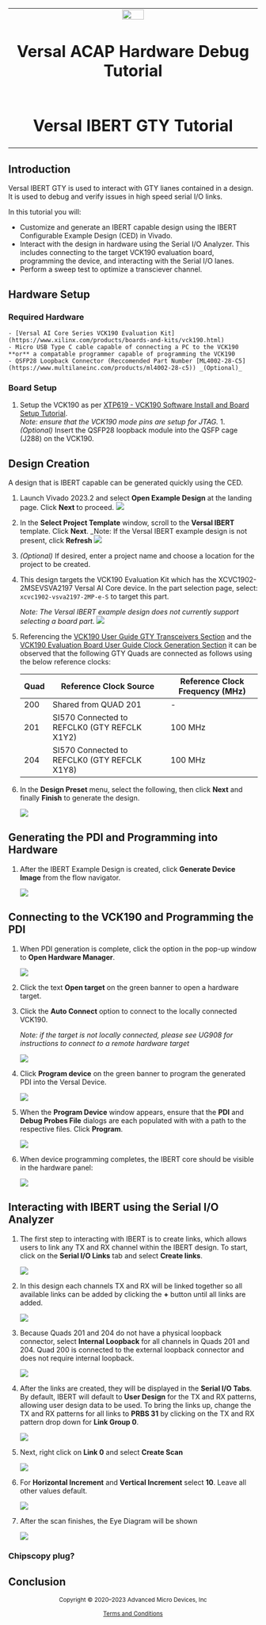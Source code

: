 <table>
 <tr>
   <td align="center"><img src="https://github.com/Xilinx/Image-Collateral/blob/main/xilinx-logo.png?raw=true" width="30%"/><h1>Versal ACAP Hardware Debug Tutorial</h1>
   </td>
 </tr>
 <tr>
 <td align="center"><h1>Versal IBERT GTY Tutorial</h1>
 </td>
 </tr>
</table>

## Introduction

Versal IBERT GTY is used to interact with GTY lianes contained in a design.  It is used to debug and verify issues in high speed serial I/O links.  

In this tutorial you will:

 - Customize and generate an IBERT capable design using the IBERT Configurable Example Design (CED) in Vivado.
 - Interact with the design in hardware using the Serial I/O Analyzer.  This includes connecting to the target VCK190 evaluation board, programming the device, and interacting with the Serial I/O lanes.
 - Perform a sweep test to optimize a transciever channel.

## Hardware Setup

### Required Hardware

	- [Versal AI Core Series VCK190 Evaluation Kit](https://www.xilinx.com/products/boards-and-kits/vck190.html)
	- Micro USB Type C cable capable of connecting a PC to the VCK190 **or** a compatable programmer capable of programming the VCK190
	- QSFP28 Loopback Connector (Reccomended Part Number [ML4002-28-C5](https://www.multilaneinc.com/products/ml4002-28-c5)) _(Optional)_

### Board Setup 

1. Setup the VCK190 as per [XTP619 - VCK190 Software Install and Board Setup Tutorial](https://www.xilinx.com/member/forms/download/design-license.html?cid=feabc14f-c88a-4bdf-86f5-5acb34db291d&filename=xtp619-vck190-setup-c-2021-2.pdf).  
    _Note: ensure that the VCK190 mode pins are setup for JTAG._
1._(Optional)_ Insert the QSFP28 loopback module into the QSFP cage (J288) on the VCK190.

## Design Creation
A design that is IBERT capable can be generated quickly using the CED.


1. Launch Vivado 2023.2 and select **Open Example Design** at the landing page.  Click **Next** to proceed.
    ![](./images/01_open_example_project.png)
1. In the **Select Project Template** window, scroll to the **Versal IBERT** template.  Click **Next**.
    _Note:  If the Versal IBERT example design is not present, click **Refresh**
	![](./images/02_IBERT_Example_1.png)
1. _(Optional)_ If desired, enter a project name and choose a location for the project to be created. 
1. This design targets the VCK190 Evaluation Kit which has the XCVC1902-2MSEVSVA2197 Versal AI Core device.  In the part selection page, select: `xcvc1902-vsva2197-2MP-e-S` to target this part.
    
    _Note: The Versal IBERT example design does not currently support selecting a board part._
    ![](./images/03_part_selection.png)
1. Referencing the [VCK190 User Guide GTY Transceivers Section](https://docs.xilinx.com/r/en-US/ug1366-vck190-eval-bd/GTY-Transceivers) and the [VCK190 Evaluation Board User Guide Clock Generation Section](https://docs.xilinx.com/r/en-US/ug1366-vck190-eval-bd/Clock-Generation) it can be observed that the following GTY Quads are connected as follows using the below reference clocks:

    | Quad | Reference Clock Source | Reference Clock Frequency (MHz) | 
	|------|------------------------|---------------------------------|
	| 200  | Shared from QUAD 201 | - |
	| 201  | SI570 Connected to REFCLK0 (GTY REFCLK X1Y2)| 100 MHz | 
	| 204  | SI570 Connected to REFCLK0 (GTY REFCLK X1Y8)| 100 MHz |
	
1. In the **Design Preset** menu, select the following, then click **Next** and finally **Finish** to generate the design.
    
	![](./images/04_quad_selection.png)
	
## Generating the PDI and Programming into Hardware

1. After the IBERT Example Design is created, click **Generate Device Image** from the flow navigator.  
   
   ![](./images/05_generate_pdi.png)
   
## Connecting to the VCK190 and Programming the PDI
1.  When PDI generation is complete, click the option in the pop-up window to **Open Hardware Manager**.

    ![](./images/open_hw_manager.png)
	
1.  Click the text **Open target** on the green banner to open a hardware target.
1.  Click the **Auto Connect** option to connect to the locally connected VCK190.
    
	*Note: if the target is not locally connected, please see UG908 for instructions to connect to a remote hardware target*
	
	![](./images/autoconnect.png)
	
1.  Click **Program device** on the green banner to program the generated PDI into the Versal Device.

    ![](./images/program_device.png)
	
1.  When the **Program Device** window appears, ensure that the **PDI** and **Debug Probes File** dialogs are each populated with with a path to the respective files.  Click **Program**.

    ![](./images/program_dialog.png)
	
1.  When device programming completes, the IBERT core should be visible in the hardware panel:

    ![](./images/hardware_tree.png)

## Interacting with IBERT using the Serial I/O Analyzer

1. The first step to interacting with IBERT is to create links, which allows users to link any TX and RX channel within the IBERT design.  To start, click on the **Serial I/O Links** tab and select **Create links**.

	![](./images/create_links.png)

1.  In this design each channels TX and RX will be linked together so all available links can be added by clicking the **+** button until all links are added.

	![](./images/qspi_links.png)
	
1.  Because Quads 201 and 204 do not have a physical loopback connector, select **Internal Loopback** for all channels in Quads 201 and 204.  Quad 200 is connected to the external loopback connector and does not require internal loopback.

	![](./images/finished_links.png)
	
1. After the links are created, they will be displayed in the **Serial I/O Tabs**.  By default, IBERT will default to **User Design** for the TX and RX patterns, allowing user design data to be used.  To bring the links up, change the TX and RX patterns for all links to **PRBS 31** by clicking on the TX and RX pattern drop down for **Link Group 0**.

	![](./images/setting_prbs.png)

1.  Next, right click on **Link 0** and select **Create Scan**

	![](./images/create_scan.png)
	
1.  For **Horizontal Increment** and **Vertical Increment** select **10**.  Leave all other values default.

	![](./images/create_scan_values.png)
	
1.  After the scan finishes, the Eye Diagram will be shown

	![](./images/eye_diagram_2d.png)



### Chipscopy plug?

## Conclusion


<p class="sphinxhide" align="center"><sub>Copyright © 2020–2023 Advanced Micro Devices, Inc</sub></p>

<p class="sphinxhide" align="center"><sup><a href="https://www.amd.com/en/corporate/copyright">Terms and Conditions</a></sup></p>
